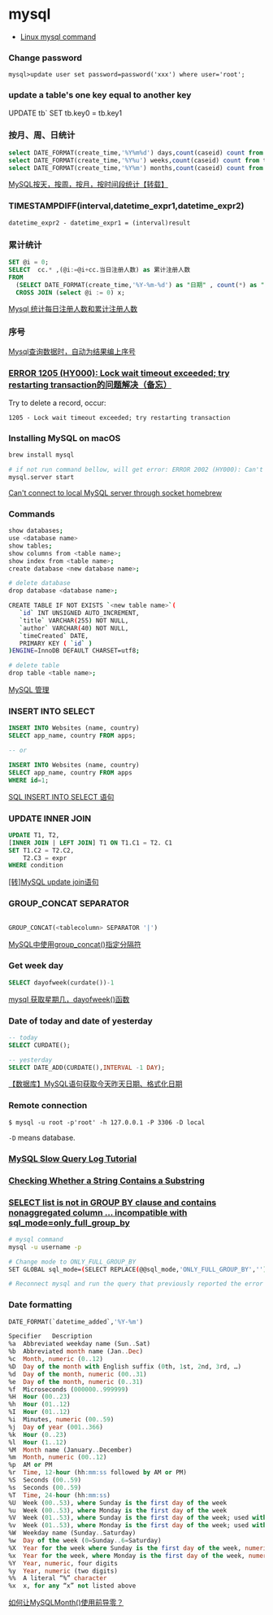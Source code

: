 # mysql

- [Linux mysql command](https://www.computerhope.com/unix/mysql.htm#:~:text=The%20mysql%20command%20is%20a%20simple%20shell%20for,run%20a%20batch%20script%20containing%20your%20SQL%20commands.)

### Change password

`mysql>update user set password=password('xxx') where user='root';`

### update a table's one key equal to another key

UPDATE tb` 
SET tb.key0 = tb.key1


### 按月、周、日统计

```sql
select DATE_FORMAT(create_time,'%Y%m%d') days,count(caseid) count from tc_case group by days;
select DATE_FORMAT(create_time,'%Y%u') weeks,count(caseid) count from tc_case group by weeks;
select DATE_FORMAT(create_time,'%Y%m') months,count(caseid) count from tc_case group by months;
```

[MySQL按天，按周，按月，按时间段统计【转载】](https://blog.csdn.net/qq_28056641/article/details/78306870)

### TIMESTAMPDIFF(interval,datetime_expr1,datetime_expr2)

`datetime_expr2 - datetime_expr1 = (interval)result`

### 累计统计

```sql
SET @i = 0;
SELECT  cc.* ,(@i:=@i+cc.当日注册人数) as 累计注册人数
FROM
  (SELECT DATE_FORMAT(create_time,'%Y-%m-%d') as "日期" , count(*) as "当日注册人数" FROM user_t GROUP BY  日期)cc
  CROSS JOIN (select @i := 0) x;
```

[Mysql 统计每日注册人数和累计注册人数](https://blog.csdn.net/u012440725/article/details/82775178)


### 序号

[Mysql查询数据时，自动为结果编上序号](https://blog.csdn.net/arbben/article/details/78665389)


### [ERROR 1205 (HY000): Lock wait timeout exceeded; try restarting transaction的问题解决（备忘）](https://blog.csdn.net/mayor125/article/details/76186661)

Try to delete a record, occur:

`1205 - Lock wait timeout exceeded; try restarting transaction`


### Installing MySQL on macOS

```sh
brew install mysql

# if not run command bellow, will get error: ERROR 2002 (HY000): Can't connect to local MySQL server through socket '/tmp/mysql.sock' (2)
mysql.server start
```

[Can't connect to local MySQL server through socket homebrew](https://stackoverflow.com/a/18090173/6279975)


### Commands

```sh
show databases;
use <database name>
show tables;
show columns from <table name>;
show index from <table name>;
create database <new database name>;

# delete database
drop database <database name>;

CREATE TABLE IF NOT EXISTS `<new table name>`(
   `id` INT UNSIGNED AUTO_INCREMENT,
   `title` VARCHAR(255) NOT NULL,
   `author` VARCHAR(40) NOT NULL,
   `timeCreated` DATE,
   PRIMARY KEY ( `id` )
)ENGINE=InnoDB DEFAULT CHARSET=utf8;

# delete table
drop table <table name>;
```

[MySQL 管理](https://www.runoob.com/mysql/mysql-administration.html)


### INSERT INTO SELECT

```sql
INSERT INTO Websites (name, country)
SELECT app_name, country FROM apps;

-- or

INSERT INTO Websites (name, country)
SELECT app_name, country FROM apps
WHERE id=1;
```

[SQL INSERT INTO SELECT 语句](https://www.runoob.com/sql/sql-insert-into-select.html)

### UPDATE INNER JOIN

```sql
UPDATE T1, T2,
[INNER JOIN | LEFT JOIN] T1 ON T1.C1 = T2. C1
SET T1.C2 = T2.C2, 
    T2.C3 = expr
WHERE condition
```

[[转]MySQL update join语句](https://www.cnblogs.com/dirgo/p/9491777.html)

### GROUP_CONCAT SEPARATOR

```sql

GROUP_CONCAT(<tablecolumn> SEPARATOR '|')

```
[MySQL中使用group_concat()指定分隔符](https://www.cnblogs.com/ljch/p/12205580.html)


### Get week day

```sql
SELECT dayofweek(curdate())-1
```

[mysql 获取星期几，dayofweek()函数](https://www.cnblogs.com/sea-stream/p/11299476.html)


### Date of today and date of yesterday

```sql
-- today
SELECT CURDATE();

-- yesterday
SELECT DATE_ADD(CURDATE(),INTERVAL -1 DAY);
```

[【数据库】MySQL语句获取今天昨天日期、格式化日期](https://blog.csdn.net/m18633778874/article/details/88244539)

### Remote connection

`$ mysql -u root -p'root' -h 127.0.0.1 -P 3306 -D local`

`-D` means database.

### [MySQL Slow Query Log Tutorial](https://www.a2hosting.com/kb/developer-corner/mysql/enabling-the-slow-query-log-in-mysql)


### [Checking Whether a String Contains a Substring](https://www.oreilly.com/library/view/mysql-cookbook/0596001452/ch04s06.html)

### [SELECT list is not in GROUP BY clause and contains nonaggregated column … incompatible with sql_mode=only_full_group_by](https://stackoverflow.com/a/41887627/6279975)

```bash
# mysql command
mysql -u username -p

# Change mode to ONLY_FULL_GROUP_BY
SET GLOBAL sql_mode=(SELECT REPLACE(@@sql_mode,'ONLY_FULL_GROUP_BY',''));

# Reconnect mysql and run the query that previously reported the error
```

### Date formatting
```sql
DATE_FORMAT(`datetime_added`,'%Y-%m')

Specifier   Description
%a  Abbreviated weekday name (Sun..Sat)
%b  Abbreviated month name (Jan..Dec)
%c  Month, numeric (0..12)
%D  Day of the month with English suffix (0th, 1st, 2nd, 3rd, …)
%d  Day of the month, numeric (00..31)
%e  Day of the month, numeric (0..31)
%f  Microseconds (000000..999999)
%H  Hour (00..23)
%h  Hour (01..12)
%I  Hour (01..12)
%i  Minutes, numeric (00..59)
%j  Day of year (001..366)
%k  Hour (0..23)
%l  Hour (1..12)
%M  Month name (January..December)
%m  Month, numeric (00..12)
%p  AM or PM
%r  Time, 12-hour (hh:mm:ss followed by AM or PM)
%S  Seconds (00..59)
%s  Seconds (00..59)
%T  Time, 24-hour (hh:mm:ss)
%U  Week (00..53), where Sunday is the first day of the week
%u  Week (00..53), where Monday is the first day of the week
%V  Week (01..53), where Sunday is the first day of the week; used with %X
%v  Week (01..53), where Monday is the first day of the week; used with %x
%W  Weekday name (Sunday..Saturday)
%w  Day of the week (0=Sunday..6=Saturday)
%X  Year for the week where Sunday is the first day of the week, numeric, four digits; used with %V
%x  Year for the week, where Monday is the first day of the week, numeric, four digits; used with %v
%Y  Year, numeric, four digits
%y  Year, numeric (two digits)
%%  A literal “%” character
%x  x, for any “x” not listed above 
```

[如何让MySQLMonth()使用前导零？](https://cloud.tencent.com/developer/ask/49634)